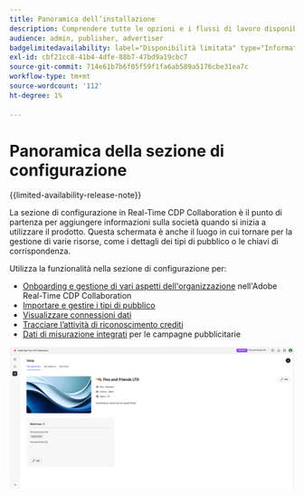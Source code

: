 ```yaml
---
title: Panoramica dell’installazione
description: Comprendere tutte le opzioni e i flussi di lavoro disponibili nella sezione di configurazione di Adobe Real-Time CDP Collaboration
audience: admin, publisher, advertiser
badgelimitedavailability: label="Disponibilità limitata" type="Informative" url="https://helpx.adobe.com/legal/product-descriptions/real-time-customer-data-platform-collaboration.html newtab=true"
exl-id: cbf21cc8-41b4-4dfe-88b7-47bd9a19cbc7
source-git-commit: 714e61b7b6f05f59f1fa6ab589a5176cbe31ea7c
workflow-type: tm+mt
source-wordcount: '112'
ht-degree: 1%

---
```


# Panoramica della sezione di configurazione

{{limited-availability-release-note}}

La sezione di configurazione in Real-Time CDP Collaboration è il punto di partenza per aggiungere informazioni sulla società quando si inizia a utilizzare il prodotto. Questa schermata è anche il luogo in cui tornare per la gestione di varie risorse, come i dettagli dei tipi di pubblico o le chiavi di corrispondenza.

Utilizza la funzionalità nella sezione di configurazione per:

* [Onboarding e gestione di vari aspetti dell&#39;organizzazione](/help/guide/setup/onboard-organization.md) nell&#39;Adobe Real-Time CDP Collaboration
* [Importare e gestire i tipi di pubblico](/help/guide/setup/onboard-audiences.md)
* [Visualizzare connessioni dati](/help/guide/setup/manage-data-connection.md)
* [Tracciare l’attività di riconoscimento crediti](/help/guide/setup/my-activity.md)
* [Dati di misurazione integrati](/help/guide/setup/onboard-measurement-data.md) per le campagne pubblicitarie

<!--

* [Import and manage identity crosswalks](/help/guide/setup/identity-crosswalk.md) *(not part of the beta release)*

-->

![Pagina di installazione](/help/assets/setup/setup-page.png)
